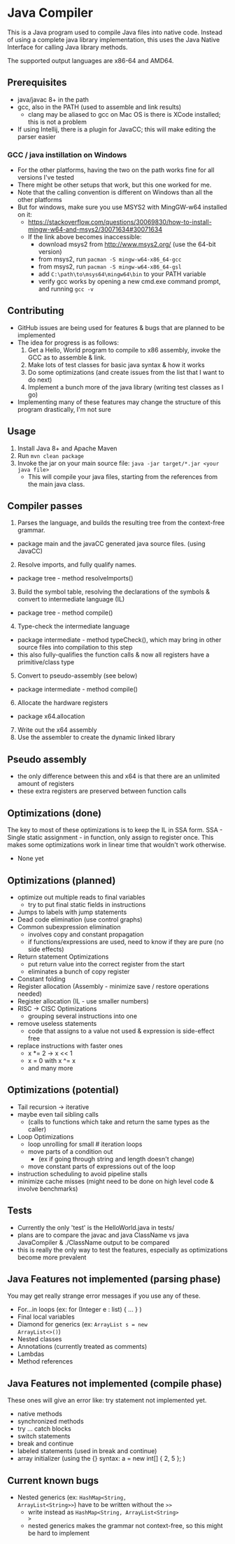 # Java Compiler
This is a Java program used to compile Java files into native code.
Instead of using a complete java library implementation, this uses the Java Native Interface for calling
Java library methods.

The supported output languages are x86-64 and AMD64.

## Prerequisites
 - java/javac 8+ in the path
 - gcc, also in the PATH (used to assemble and link results)
   - clang may be aliased to gcc on Mac OS is there is XCode installed; this is not a problem
 - If using Intellij, there is a plugin for JavaCC; this will make editing the parser easier

### GCC / java instillation on Windows
 - For the other platforms, having the two on the path works fine for all versions I've tested
 - There might be other setups that work, but this one worked for me.
 - Note that the calling convention is different on Windows than all the other platforms
 - But for windows, make sure you use MSYS2 with MingGW-w64 installed on it:
   - https://stackoverflow.com/questions/30069830/how-to-install-mingw-w64-and-msys2/30071634#30071634
   - If the link above becomes inaccessible:
     - download msys2 from http://www.msys2.org/ (use the 64-bit version)
     - from msys2, run `pacman -S mingw-w64-x86_64-gcc`
     - from msys2, run `pacman -S mingw-w64-x86_64-gsl`
     - add `C:\path\to\msys64\mingw64\bin` to your PATH variable
     - verify gcc works by opening a new cmd.exe command prompt, and running `gcc -v`

## Contributing
 - GitHub issues are being used for features & bugs that are planned to be implemented
 - The idea for progress is as follows:
   1. Get a Hello, World program to compile to x86 assembly, invoke the GCC as to assemble & link.
   2. Make lots of test classes for basic java syntax & how it works
   3. Do some optimizations (and create issues from the list that I want to do next)
   4. Implement a bunch more of the java library (writing test classes as I go)
 - Implementing many of these features may change the structure of this program drastically, I'm not sure

## Usage
1. Install Java 8+ and Apache Maven
2. Run `mvn clean package`
3. Invoke the jar on your main source file: `java -jar target/*.jar <your java file>`
   - This will compile your java files, starting from the references from the main java class.

## Compiler passes
1. Parses the language, and builds the resulting tree from the context-free grammar.
  - package main and the javaCC generated java source files. (using JavaCC)
2. Resolve imports, and fully qualify names.
  - package tree - method resolveImports()
3. Build the symbol table, resolving the declarations of the symbols & convert to intermediate language (IL)
  - package tree - method compile()
4. Type-check the intermediate language
  - package intermediate - method typeCheck(), which may bring in other source files into compilation to this step
  - this also fully-qualifies the function calls & now all registers have a primitive/class type
5. Convert to pseudo-assembly (see below)
  - package intermediate - method compile()
6. Allocate the hardware registers
  - package x64.allocation
7. Write out the x64 assembly
8. Use the assembler to create the dynamic linked library


## Pseudo assembly
 - the only difference between this and x64 is that there are an unlimited amount of registers
 - these extra registers are preserved between function calls

## Optimizations (done)
The key to most of these optimizations is to keep the IL in SSA form.
SSA - Single static assignment - in function, only assign to register once.
This makes some optimizations work in linear time that wouldn't work otherwise.
- None yet

## Optimizations (planned)
- optimize out multiple reads to final variables
  - try to put final static fields in instructions
- Jumps to labels with jump statements
- Dead code elimination (use control graphs)
- Common subexpression elimination
  - involves copy and constant propagation
  - if functions/expressions are used, need to know if they are pure (no side effects)
- Return statement Optimizations
  - put return value into the correct register from the start
  - eliminates a bunch of copy register
- Constant folding
- Register allocation (Assembly - minimize save / restore operations needed)
- Register allocation (IL - use smaller numbers)
- RISC -> CISC Optimizations
  - grouping several instructions into one
- remove useless statements
  - code that assigns to a value not used & expression is side-effect free
- replace instructions with faster ones
  - x \*= 2 -> x << 1
  - x = 0 with x ^= x
  - and many more

## Optimizations (potential)
- Tail recursion -> iterative
- maybe even tail sibling calls
  - (calls to functions which take and return the same types as the caller)
- Loop Optimizations
  - loop unrolling for small # iteration loops
  - move parts of a condition out
    - (ex if going through string and length doesn't change)
  - move constant parts of expressions out of the loop
- instruction scheduling to avoid pipeline stalls
- minimize cache misses (might need to be done on high level code & involve benchmarks)


## Tests
- Currently the only 'test' is the HelloWorld.java in tests/
- plans are to compare the javac and java ClassName vs java JavaCompiler & ./ClassName output to be compared
- this is really the only way to test the features, especially as optimizations become more prevalent


## Java Features not implemented (parsing phase)
You may get really strange error messages if you use any of these.
- For...in loops (ex: for (Integer e : list) { ... }  )
- Final local variables
- Diamond for generics  (ex: <code>ArrayList<String> s = new ArrayList<>()</code>)
- Nested classes
- Annotations (currently treated as comments)
- Lambdas
- Method references


## Java Features not implemented (compile phase)
These ones will give an error like: try statement not implemented yet.
- native methods
- synchronized methods
- try ... catch blocks
- switch statements
- break and continue
- labeled statements (used in break and continue)
- array initializer (using the {} syntax: a = new int[] { 2, 5 }; )

## Current known bugs
- Nested generics (ex: <code>HashMap&lt;String, ArrayList&lt;String&gt;&gt;</code>) have to be written without the <code>&gt;&gt;</code>
  - write instead as <code>HashMap&lt;String, ArrayList&lt;String&gt; &gt;</code>
  - nested generics makes the grammar not context-free, so this might be hard to implement
